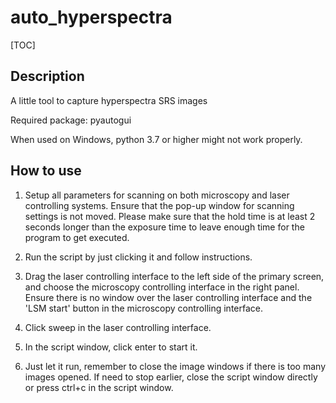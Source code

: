 # auto_hyperspectra

[TOC]

## Description

A little tool to capture hyperspectra SRS images

Required package: pyautogui

When used on Windows, python 3.7 or higher might not work properly.  

## How to use

1. Setup all parameters for scanning on both microscopy and laser controlling systems. Ensure that the pop-up window for scanning settings is not moved. Please make sure that the hold time is at least 2 seconds longer than the exposure time to leave enough time for the program to get executed.  

2. Run the script by just clicking it and follow instructions.  

3. Drag the laser controlling interface to the left side of the primary screen, and choose the microscopy controlling interface in the right panel. Ensure there is no window over the laser controlling interface and the 'LSM start' button in the microscopy controlling interface.  

4. Click sweep in the laser controlling interface.  

5. In the script window, click enter to start it.  

6. Just let it run, remember to close the image windows if there is too many images opened. If need to stop earlier, close the script window directly or press ctrl+c in the script window.  
